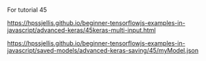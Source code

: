 For tutorial 45


https://hpssjellis.github.io/beginner-tensorflowjs-examples-in-javascript/advanced-keras/45keras-multi-input.html

https://hpssjellis.github.io/beginner-tensorflowjs-examples-in-javascript/saved-models/advanced-keras-saving/45/myModel.json


